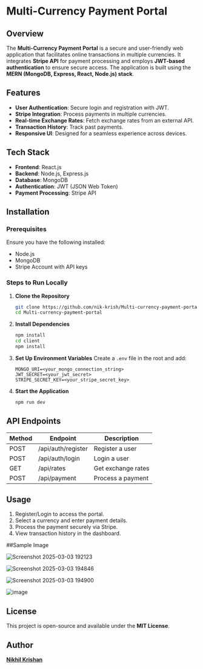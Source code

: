 # Multi-Currency Payment Portal

## Overview
The **Multi-Currency Payment Portal** is a secure and user-friendly web application that facilitates online transactions in multiple currencies. It integrates **Stripe API** for payment processing and employs **JWT-based authentication** to ensure secure access. The application is built using the **MERN (MongoDB, Express, React, Node.js) stack**.

## Features
- **User Authentication**: Secure login and registration with JWT.
- **Stripe Integration**: Process payments in multiple currencies.
- **Real-time Exchange Rates**: Fetch exchange rates from an external API.
- **Transaction History**: Track past payments.
- **Responsive UI**: Designed for a seamless experience across devices.

## Tech Stack
- **Frontend**: React.js
- **Backend**: Node.js, Express.js
- **Database**: MongoDB
- **Authentication**: JWT (JSON Web Token)
- **Payment Processing**: Stripe API

## Installation
### Prerequisites
Ensure you have the following installed:
- Node.js
- MongoDB
- Stripe Account with API keys

### Steps to Run Locally
1. **Clone the Repository**
   ```sh
   git clone https://github.com/nik-krish/Multi-currency-payment-portal.git
   cd Multi-currency-payment-portal
   ```

2. **Install Dependencies**
   ```sh
   npm install
   cd client
   npm install
   ```

3. **Set Up Environment Variables**
   Create a `.env` file in the root and add:
   ```env
   MONGO_URI=<your_mongo_connection_string>
   JWT_SECRET=<your_jwt_secret>
   STRIPE_SECRET_KEY=<your_stripe_secret_key>
   ```

4. **Start the Application**
   ```sh
   npm run dev
   ```

## API Endpoints
| Method | Endpoint           | Description          |
|--------|-------------------|----------------------|
| POST   | /api/auth/register | Register a user     |
| POST   | /api/auth/login    | Login a user        |
| GET    | /api/rates         | Get exchange rates  |
| POST   | /api/payment       | Process a payment  |

## Usage
1. Register/Login to access the portal.
2. Select a currency and enter payment details.
3. Process the payment securely via Stripe.
4. View transaction history in the dashboard.

##Sample Image

![Screenshot 2025-03-03 192123](https://github.com/user-attachments/assets/4939c0a7-f21d-43c9-886c-6295c94db1ca)

![Screenshot 2025-03-03 194846](https://github.com/user-attachments/assets/71aa217a-2716-4b4e-a0f5-9d3c71eaf110)

![Screenshot 2025-03-03 194900](https://github.com/user-attachments/assets/a657b0e0-81da-4c2f-bcaa-e440f12ed12b)

![image](https://github.com/user-attachments/assets/02a4c899-e20e-4096-a53a-6a7139fbe6a1)

## License
This project is open-source and available under the **MIT License**.

## Author
[**Nikhil Krishan**](https://github.com/nik-krish)

